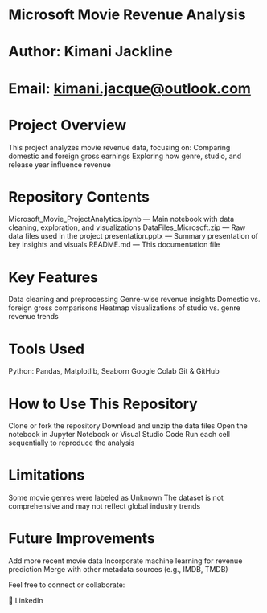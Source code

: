 # Microsoft Movie Revenue Analysis
# Author: Kimani Jackline
# Email: kimani.jacque@outlook.com

# Project Overview
 
  This project analyzes movie revenue data, focusing on:
  Comparing domestic and foreign gross earnings
  Exploring how genre, studio, and release year influence revenue

# Repository Contents

  Microsoft_Movie_ProjectAnalytics.ipynb — Main notebook with data cleaning, exploration, and visualizations
  DataFiles_Microsoft.zip — Raw data files used in the project
  presentation.pptx — Summary presentation of key insights and visuals
  README.md — This documentation file

# Key Features
  
  Data cleaning and preprocessing
  Genre-wise revenue insights
  Domestic vs. foreign gross comparisons
  Heatmap visualizations of studio vs. genre revenue trends

# Tools Used

  Python: Pandas, Matplotlib, Seaborn
  Google Colab
  Git & GitHub

# How to Use This Repository

  Clone or fork the repository
  Download and unzip the data files
  Open the notebook in Jupyter Notebook or Visual Studio Code
  Run each cell sequentially to reproduce the analysis

# Limitations

  Some movie genres were labeled as Unknown
  The dataset is not comprehensive and may not reflect global industry trends

# Future Improvements
  
  Add more recent movie data
  Incorporate machine learning for revenue prediction
  Merge with other metadata sources (e.g., IMDB, TMDB)

Feel free to connect or collaborate:

  🔗 LinkedIn
